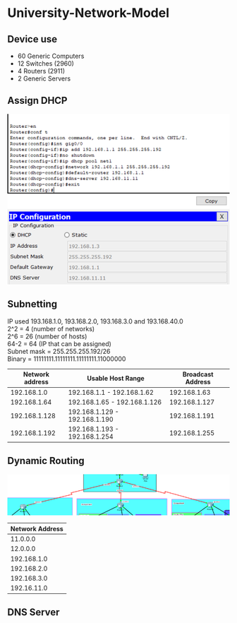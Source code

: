 # University-Network-Model

## Device use
- 60 Generic Computers
- 12 Switches (2960)
- 4 Routers (2911)
- 2 Generic Servers

## Assign DHCP

![image1](image/1.png) 
![image1](image/1.1.png)

## Subnetting

IP used 193.168.1.0, 193.168.2.0, 193.168.3.0 and 193.168.40.0<br>2^2 = 4 (number of networks)<br>2^6 = 26 (number of hosts)<br>64-2 = 64 (IP that can be assigned)<br>Subnet mask = 255.255.255.192/26<br>Binary = 11111111.11111111.11111111.11000000


| Network address          | Usable Host Range             | Broadcast Address      |
|--------------------------|-------------------------------|------------------------|
| 192.168.1.0              | 192.168.1.1 - 192.168.1.62    | 192.168.1.63           |
| 192.168.1.64             | 192.168.1.65 - 192.168.1.126  | 192.168.1.127          |
| 192.168.1.128            | 192.168.1.129 - 192.168.1.190 | 192.168.1.191          |
| 192.168.1.192            | 192.168.1.193 - 192.168.1.254 | 192.168.1.255          |

## Dynamic Routing

![image1](image/3.png)

| Network Address     |
|---------------------|
| 11.0.0.0            |
| 12.0.0.0            |
| 192.168.1.0         |
| 192.168.2.0         |
| 192.168.3.0         |
| 192.16.11.0         |

## DNS Server
